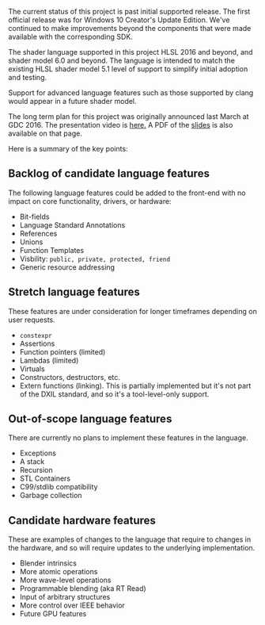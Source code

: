 The current status of this project is past initial supported release. The first official release was for Windows 10 Creator's Update Edition. We've continued to make improvements beyond the components that were made available with the corresponding SDK. 

The shader language supported in this project HLSL 2016 and beyond, and shader model 6.0 and beyond. The language is intended to match the existing HLSL shader model 5.1 level of support to simplify initial adoption and testing.

Support for advanced language features such as those supported by clang would appear in a future shader model.

The long term plan for this project was originally announced last March at GDC 2016.
The presentation video is [here.](https://www.youtube.com/watch?v=dcDDvoauaz0&t=351s)
A PDF of the [slides](http://1drv.ms/1T8iew9) is also available on that page.

Here is a summary of the key points:

## Backlog of candidate language features
The following language features could be added to the front-end with no impact on core functionality, drivers, or hardware:
* Bit-fields
* Language Standard Annotations
* References
* Unions
* Function Templates
* Visbility: `public, private, protected, friend`
* Generic resource addressing

## Stretch language features
These features are under consideration for longer timeframes depending on user requests.
* `constexpr`
* Assertions
* Function pointers (limited)
* Lambdas (limited)
* Virtuals
* Constructors, destructors, etc.
* Extern functions (linking). This is partially implemented but it's not part of the DXIL standard, and so it's a tool-level-only support.

## Out-of-scope language features
There are currently no plans to implement these features in the language.
* Exceptions
* A stack
* Recursion
* STL Containers
* C99/stdlib compatibility
* Garbage collection

## Candidate hardware features
These are examples of changes to the language that require to changes in the hardware, and so will require updates to the underlying implementation.
* Blender intrinsics
* More atomic operations
* More wave-level operations
* Programmable blending (aka RT Read)
* Input of arbitrary structures
* More control over IEEE behavior
* Future GPU features
